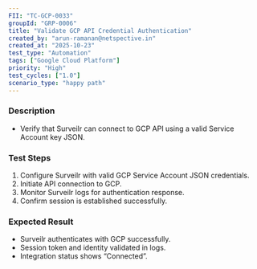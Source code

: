 ```yaml
---
FII: "TC-GCP-0033"
groupId: "GRP-0006"
title: "Validate GCP API Credential Authentication"
created_by: "arun-ramanan@netspective.in"
created_at: "2025-10-23"
test_type: "Automation"
tags: ["Google Cloud Platform"]
priority: "High"
test_cycles: ["1.0"]
scenario_type: "happy path"
---
```

### Description
- Verify that Surveilr can connect to GCP API using a valid Service Account key JSON.

### Test Steps
1. Configure Surveilr with valid GCP Service Account JSON credentials.  
2. Initiate API connection to GCP.  
3. Monitor Surveilr logs for authentication response.  
4. Confirm session is established successfully.

### Expected Result
- Surveilr authenticates with GCP successfully.  
- Session token and identity validated in logs.  
- Integration status shows “Connected”.
